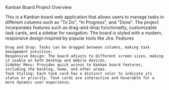 Kanban Board Project
Overview

This is a Kanban board web application that allows users to manage tasks in different columns such as "To Do", "In Progress", and "Done". The project incorporates features such as drag-and-drop functionality, customizable task cards, and a sidebar for navigation. The board is styled with a modern, responsive design inspired by popular tools like Jira.
Features

    Drag and Drop: Tasks can be dragged between columns, making task management intuitive.
    Responsive Design: The board adjusts to different screen sizes, making it usable on both desktop and mobile devices.
    Sidebar Menu: Provides quick access to Kanban board features, including the backlog, home, and other areas.
    Task Styling: Each task card has a distinct color to indicate its status or priority. Task cards are interactive and hoverable for a more dynamic user experience.
